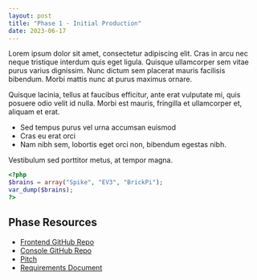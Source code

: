 ```yaml
---
layout: post
title: "Phase 1 - Initial Production"
date: 2023-06-17
---
```


Lorem ipsum dolor sit amet, consectetur adipiscing elit. Cras in arcu nec neque tristique interdum quis eget ligula. Quisque ullamcorper sem vitae purus varius dignissim. Nunc dictum sem placerat mauris facilisis bibendum. Morbi mattis nunc at purus maximus ornare.

Quisque lacinia, tellus at faucibus efficitur, ante erat vulputate mi, quis posuere odio velit id nulla. Morbi est mauris, fringilla et ullamcorper et, aliquam et erat.

- Sed tempus purus vel urna accumsan euismod
- Cras eu erat orci
- Nam nibh sem, lobortis eget orci non, bibendum egestas nibh.

Vestibulum sed porttitor metus, at tempor magna.

```php
<?php
$brains = array("Spike", "EV3", "BrickPi");
var_dump($brains);
?>
```

## Phase Resources

- [Frontend GitHub Repo](https://github.com/BrickMMO/template-about)
- [Console GitHub Repo](https://github.com/BrickMMO/template-about)
- [Pitch](https://github.com/BrickMMO/template-about)
- [Requirements Document](https://github.com/BrickMMO/template-about)

